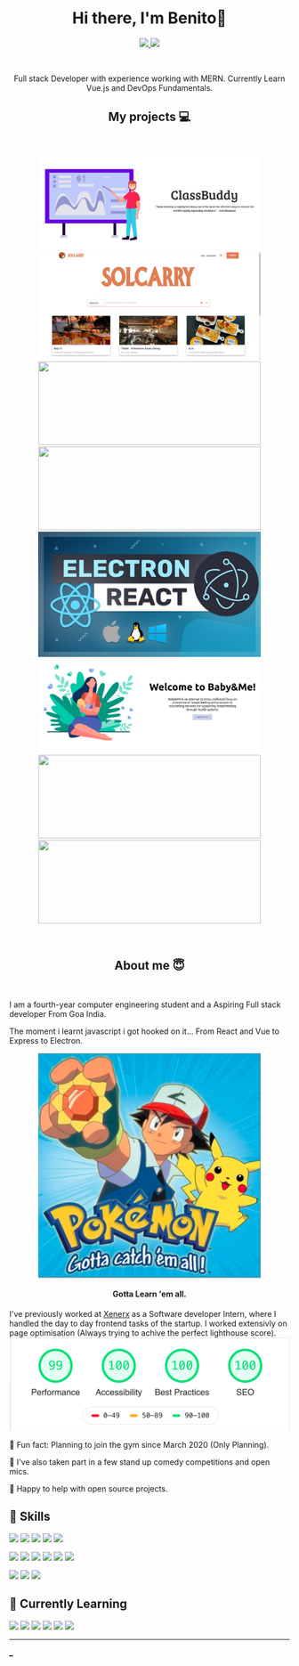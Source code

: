 
<h1 align="center">Hi there, I'm Benito👋</h1>

<p align="center">
<a href="mailto:benito.coutinho@gmail.com">
<img src="https://img.shields.io/badge/Gmail-D14836?style=for-the-badge&logo=gmail&logoColor=white" />
</a>
<a href="https://www.linkedin.com/in/benito-coutinho/">
<img src="https://img.shields.io/badge/LinkedIn-0077B5?style=for-the-badge&logo=linkedin&logoColor=white" />
</a>
</p>

<br />
<p align="center">
Full stack Developer with experience working with MERN. Currently Learn Vue.js and DevOps Fundamentals.
</P>
<h2 align="center">My projects 💻</h2>
<br />

<p align="center">
  <img width="400" src="https://github.com/chickoocoutinho/chickoocoutinho/blob/main/classBuddy.png" />
  <img width="400" src="https://github.com/chickoocoutinho/chickoocoutinho/blob/main/solcarry.png" />

 <a href="https://github.com/chickoocoutinho/AlphaQ_Inspirus2021">
  <img align="" width="400"  height="150" src="https://github-readme-stats.vercel.app/api/pin/?username=chickoocoutinho&repo=AlphaQ_Inspirus2021&theme=tokyonight" />
  
</a>
<a href="https://github.com/Deb77/AlphaQ_SolCarry">
  <img align="" width="400"  height="150" src="https://github-readme-stats.vercel.app/api/pin/?username=Deb77&repo=AlphaQ_SolCarry&theme=tokyonight" />
</a>
 

  <img width="400" src="https://github.com/chickoocoutinho/chickoocoutinho/blob/main/electronXreact.jpg" />
    <img width="400" src="https://github.com/chickoocoutinho/chickoocoutinho/blob/main/baby-me.png" />
  <a href="https://github.com/chickoocoutinho/Desktop-Recorder">
  <img align="" width="400"  height="150" src="https://github-readme-stats.vercel.app/api/pin/?username=chickoocoutinho&repo=Desktop-Recorder&theme=tokyonight" />
</a>
 <a href="https://github.com/Deb77/BabyAndMe">
  <img align="" width="400"  height="150" src="https://github-readme-stats.vercel.app/api/pin/?username=Deb77&repo=BabyAndMe&theme=tokyonight" />
</a>

</p>

<br />

<h2 align="center">About me 😇</h2>
<br />

I am a fourth-year computer engineering student and a Aspiring Full stack developer From Goa India.



The moment i learnt javascript i got hooked on it... From React and Vue to Express to Electron. 
<p align="center">
  <img align="center" width="400" src="https://github.com/chickoocoutinho/chickoocoutinho/blob/main/pokemon.png" />
  </p>
<h4 align="center">Gotta Learn 'em all.</h4>

I've previously worked at [Xenerx](https://xenerx.com/) as a Software developer Intern, where I handled the day to day frontend tasks of the startup. I worked extensivly on page optimisation (Always trying to achive the perfect lighthouse score).
![Lighthouse](https://github.com/chickoocoutinho/chickoocoutinho/blob/main/lighthouse-max.png)

💪 Fun fact: Planning to join the gym since March 2020 (Only Planning).

🎤 I've also taken part in a few stand up comedy competitions and open mics.

💬 Happy to help with open source projects. 

##  💼 Skills

![](https://img.shields.io/badge/JavaScript-323330?style=for-the-badge&logo=javascript&logoColor=F7DF1E)
![](https://img.shields.io/badge/HTML5-E34F26?style=for-the-badge&logo=html5&logoColor=white)
![](https://img.shields.io/badge/CSS3-1572B6?style=for-the-badge&logo=css3&logoColor=white)
![](https://img.shields.io/badge/PostgreSQL-316192?style=for-the-badge&logo=postgresql&logoColor=white)
![](https://img.shields.io/badge/MongoDB-white?style=for-the-badge&logo=mongodb&logoColor=4EA94B)
<!--
![](https://img.shields.io/badge/redis-%23DD0031.svg?&style=for-the-badge&logo=redis&logoColor=white)
![](https://img.shields.io/badge/Sequelize-52B0E7?style=for-the-badge&logo=Sequelize&logoColor=white)
-->
![](https://img.shields.io/badge/Node.js-339933?style=for-the-badge&logo=nodedotjs&logoColor=white)
![](https://img.shields.io/badge/Express.js-000000?style=for-the-badge&logo=express&logoColor=white)
![](https://img.shields.io/badge/Gatsby-663399?style=for-the-badge&logo=gatsby&logoColor=white)
![](https://img.shields.io/badge/React-20232A?style=for-the-badge&logo=react&logoColor=61DAFB)
![](https://img.shields.io/badge/Redux-593D88?style=for-the-badge&logo=redux&logoColor=white)
![](https://img.shields.io/badge/Electron-2B2E3A?style=for-the-badge&logo=electron&logoColor=9FEAF9)
<!--
![](https://img.shields.io/badge/Svelte-4A4A55?style=for-the-badge&logo=svelte&logoColor=FF3E00)
![](https://img.shields.io/badge/Tailwind_CSS-38B2AC?style=for-the-badge&logo=tailwind-css&logoColor=white)
-->

![](https://img.shields.io/badge/Material--UI-0081CB?style=for-the-badge&logo=material-ui&logoColor=white)
![](https://img.shields.io/badge/Webpack-8DD6F9?style=for-the-badge&logo=Webpack&logoColor=white)
![](https://img.shields.io/badge/Google_Maps_Platform-414141?style=for-the-badge&logo=google-maps&logoColor=white)

##  📖 Currently Learning

![](https://img.shields.io/badge/Vue.js-35495E?style=for-the-badge&logo=vuedotjs&logoColor=4FC08D)
![](https://img.shields.io/badge/-Gridsome-41CD52?style=for-the-badge&logo=materialize--css&logoColor=white)
![](https://img.shields.io/badge/Docker-2CA5E0?style=for-the-badge&logo=docker&logoColor=white)
![](https://img.shields.io/badge/kubernetes-326ce5.svg?&style=for-the-badge&logo=kubernetes&logoColor=white)
![](https://img.shields.io/badge/Nginx-009639?style=for-the-badge&logo=nginx&logoColor=white)
![](https://img.shields.io/badge/Amazon_AWS-232F3E?style=for-the-badge&logo=amazon-aws&logoColor=white)

---
[_](https://dev.to/yuridevat/how-to-create-a-stunning-github-profile-2mh5)
